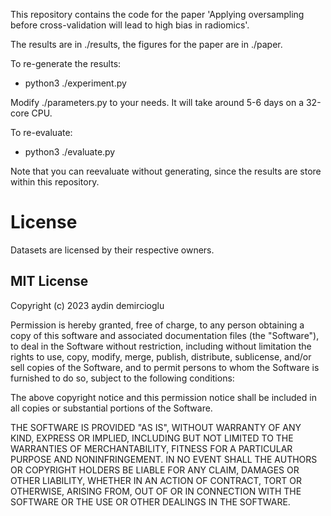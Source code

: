 
This repository contains the code for the paper
'Applying oversampling before cross-validation will lead to high bias in radiomics'.


The results are in ./results, the figures for the paper are in ./paper.

To re-generate the results:
- python3 ./experiment.py

Modify ./parameters.py to your needs. It will take around 5-6 days on a
32-core CPU.

To re-evaluate:
- python3 ./evaluate.py

Note that you can reevaluate without generating, since the results are
store within this repository.


# License

Datasets are licensed by their respective owners.


## MIT License

Copyright (c) 2023 aydin demircioglu

Permission is hereby granted, free of charge, to any person obtaining a copy
of this software and associated documentation files (the "Software"), to deal
in the Software without restriction, including without limitation the rights
to use, copy, modify, merge, publish, distribute, sublicense, and/or sell
copies of the Software, and to permit persons to whom the Software is
furnished to do so, subject to the following conditions:

The above copyright notice and this permission notice shall be included in all
copies or substantial portions of the Software.

THE SOFTWARE IS PROVIDED "AS IS", WITHOUT WARRANTY OF ANY KIND, EXPRESS OR
IMPLIED, INCLUDING BUT NOT LIMITED TO THE WARRANTIES OF MERCHANTABILITY,
FITNESS FOR A PARTICULAR PURPOSE AND NONINFRINGEMENT. IN NO EVENT SHALL THE
AUTHORS OR COPYRIGHT HOLDERS BE LIABLE FOR ANY CLAIM, DAMAGES OR OTHER
LIABILITY, WHETHER IN AN ACTION OF CONTRACT, TORT OR OTHERWISE, ARISING FROM,
OUT OF OR IN CONNECTION WITH THE SOFTWARE OR THE USE OR OTHER DEALINGS IN THE
SOFTWARE.



#
